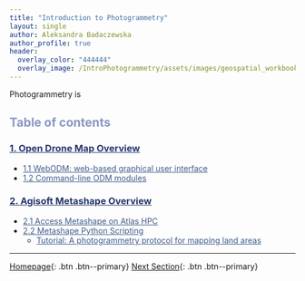 ```yaml
---
title: "Introduction to Photogrammetry"
layout: single
author: Aleksandra Badaczewska
author_profile: true
header:
  overlay_color: "444444"
  overlay_image: /IntroPhotogrammetry/assets/images/geospatial_workbook_banner.png
---
```


Photogrammetry is


## <span style="color: #8997c1;">Table of contents</span>

### **<a href="OpenDroneMap/00-IntroODM" style="color: #24376b;">1. Open Drone Map Overview</a>**
* <a href="OpenDroneMap/01-WebODM" style="color: #3f5a8a;">1.1 WebODM: web-based graphical user interface</a>
* <a href="OpenDroneMap/01-WebODM" style="color: #3f5a8a;">1.2 Command-line ODM modules</a>

### **<a href="Metashape/01-AgisoftMetashapeOverview" style="color: #24376b;">2. Agisoft Metashape Overview</a>**

* <a href="Metashape/02-MetashapeOnAtlasHPC" style="color: #3f5a8a;">2.1 Access Metashape on Atlas HPC</a>
* <a href="Metashape/03-MetashapePythonScripts" style="color: #3f5a8a;">2.2 Metashape Python Scripting</a>
  * <a href="Metashape/03-Tutorial-Photogrammetry" style="color: #3f5a8a;">Tutorial: A photogrammetry protocol for mapping land areas</a>



---

[Homepage](../index.md){: .btn  .btn--primary}
[Next Section](OpenDroneMap/00-IntroODM){: .btn  .btn--primary}
